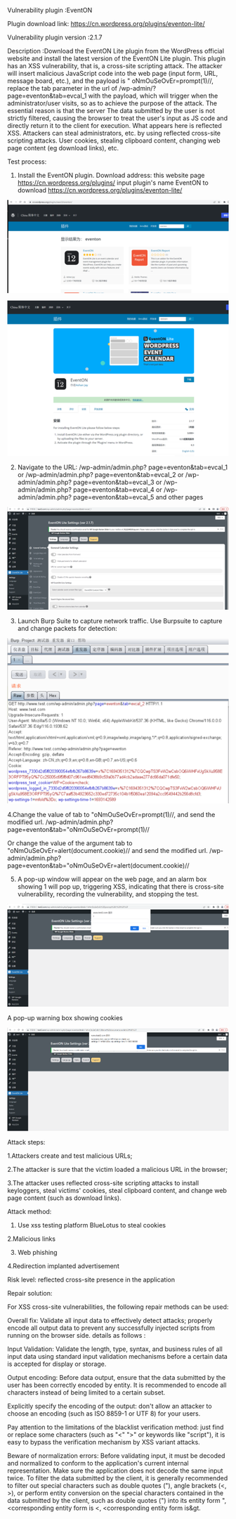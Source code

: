 Vulnerability plugin :EventON

Plugin download link: https://cn.wordpress.org/plugins/eventon-lite/

Vulnerability plugin version :2.1.7

Description :Download the EventON Lite plugin from the WordPress official website and install the latest version of the EventON Lite plugin. This plugin has an XSS vulnerability, that is, a cross-site scripting attack. The attacker will insert malicious JavaScript code into the web page (input form, URL, message board, etc.), and the payload is " oNmOuSeOvEr=prompt(1)//, replace the tab parameter in the url of /wp-admin/?page=eventon&tab=evcal_1 with the payload, which will trigger when the administrator/user visits, so as to achieve the purpose of the attack. The essential reason is that the server The data submitted by the user is not strictly filtered, causing the browser to treat the user's input as JS code and directly return it to the client for execution. What appears here is reflected XSS. Attackers can steal administrators, etc. by using reflected cross-site scripting attacks. User cookies, stealing clipboard content, changing web page content (eg download links), etc.

Test process:
1. Install the EventON plugin.
Download address: this website page https://cn.wordpress.org/plugins/ input plugin's name
EventON to download https://cn.wordpress.org/plugins/eventon-lite/

![image-xss1.1[EventON]](images/xss1.1[EventON].png)

![image-xss1.2[EventON]](images/xss1.2[EventON].png)

2. Navigate to the URL:
/wp-admin/admin.php? page=eventon&tab=evcal_1 or /wp-admin/admin.php? page=eventon&tab=evcal_2 or /wp-admin/admin.php? page=eventon&tab=evcal_3 or /wp-admin/admin.php? page=eventon&tab=evcal_4 or /wp-admin/admin.php? page=eventon&tab=evcal_5 and other pages

![image-xss1.3[EventON]](images/xss1.3[EventON].png)

3. Launch Burp Suite to capture network traffic. Use Burpsuite to capture and change packets for detection:

![image-xss1.4[EventON]](images/xss1.4[EventON].png)

4.Change the value of tab to "oNmOuSeOvEr=prompt(1)//, and send the modified url.
/wp-admin/admin.php?page=eventon&tab="oNmOuSeOvEr=prompt(1)//

Or change the value of the argument tab to "oNmOuSeOvEr=alert(document.cookie)// and send the modified url.
/wp-admin/admin.php? page=eventon&tab="oNmOuSeOvEr=alert(document.cookie)//

5. A pop-up window will appear on the web page, and an alarm box showing 1 will pop up, triggering XSS, indicating that there is cross-site vulnerability, recording the vulnerability, and stopping the test.

![image-xss1.5[EventON]](images/xss1.5[EventON].png)

A pop-up warning box showing cookies

![image-xss1.6[EventON]](images/xss1.6[EventON].png)

Attack steps:

1.Attackers create and test malicious URLs;

2.The attacker is sure that the victim loaded a malicious URL in the browser;

3.The attacker uses reflected cross-site scripting attacks to install keyloggers, steal victims' cookies, steal clipboard content, and change web page content (such as download links).

Attack method:

1. Use xss testing platform BlueLotus to steal cookies

2.Malicious links

3. Web phishing

4.Redirection implanted advertisement

Risk level: reflected cross-site presence in the application

Repair solution: 

For XSS cross-site vulnerabilities, the following repair methods can be used:

Overall fix: Validate all input data to effectively detect attacks; properly encode all output data to prevent any successfully injected scripts from running on the browser side. details as follows :

Input Validation: Validate the length, type, syntax, and business rules of all input data using standard input validation mechanisms before a certain data is accepted for display or storage.

Output encoding: Before data output, ensure that the data submitted by the user has been correctly encoded by entity. It is recommended to encode all characters instead of being limited to a certain subset.

Explicitly specify the encoding of the output: don't allow an attacker to choose an encoding (such as ISO 8859-1 or UTF 8) for your users.

Pay attention to the limitations of the blacklist verification method: just find or replace some characters (such as "<" ">" or keywords like "script"), it is easy to bypass the verification mechanism by XSS variant attacks.

Beware of normalization errors: Before validating input, it must be decoded and normalized to conform to the application's current internal representation. Make sure the application does not decode the same input twice. To filter the data submitted by the client, it is generally recommended to filter out special characters such as double quotes ("), angle brackets (<, >), or perform entity conversion on the special characters contained in the data submitted by the client, such as double quotes (") into its entity form &quot;, <corresponding entity form is &lt;, <corresponding entity form is&gt.
